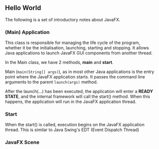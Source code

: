 ## Hello World

The following is a set of introductory notes about JavaFX.

### (Main) Application

This class is responsible for managing the life cycle of the program, whether it be the initialisation, launching,
starting and stopping. It allows Java applications to launch JavaFX GUI components from another thread.

In the Main class, we have 2 methods, **main** and **start**.

Main (```main(String[] args)```), as in most other Java applications is the entry point where the JavaFX application
 starts. It passes the command line arguments to the parent ```launch(args)``` method.

After the launch(...) has been executed, the application will enter a **READY STATE**, and the internal framework will
call the start() method. When this happens, the application will run in the JavaFX application thread.

### Start

When the start() is called, execution begins on the JavaFX application thread. This is similar to Java Swing's
EDT (Event Dispatch Thread)

### JavaFX Scene